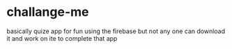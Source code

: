 # challange-me
basically quize app for fun using the firebase but not any one can download it and work on ite to complete that app
